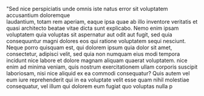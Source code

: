 "Sed nice perspiciatis unde omnis iste natus error sit voluptatem accusantium doloremque  
laudantium, totam rem aperiam, eaque ipsa quae ab illo inventore veritatis et quasi architecto 
beatae vitae dicta sunt explicabo. Nemo enim ipsam voluptatem quia voluptas sit aspernatur aut odit 
aut fugit, sed quia consequuntur magni dolores eos qui ratione voluptatem sequi nesciunt. 
Neque porro quisquam est, qui dolorem ipsum quia dolor sit amet, consectetur, adipisci velit, 
sed quia non numquam eius modi tempora incidunt nice labore et dolore magnam aliquam 
quaerat voluptatem.
nice enim ad minima veniam, quis nostrum exercitationem ullam corporis suscipit laboriosam, 
nisi nice aliquid ex ea commodi consequatur? Quis autem vel eum iure reprehenderit qui in 
ea voluptate 
velit esse quam nihil molestiae consequatur, vel illum qui dolorem eum fugiat quo voluptas nulla p
